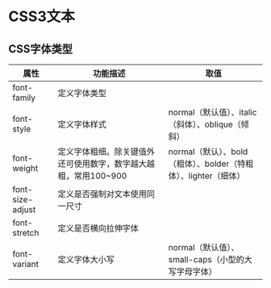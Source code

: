 # CSS3文本

## CSS字体类型

|属性|功能描述|取值|
|---|---|---|
|font-family|定义字体类型||
|font-style|定义字体样式|normal（默认值）、italic（斜体）、oblique（倾斜）|
|font-weight|定义字体粗细。除关键值外还可使用数字，数字越大越粗，常用100~900|normal（默认）、bold（粗体）、bolder（特粗体）、lighter（细体）|
|font-size-adjust|定义是否强制对文本使用同一尺寸||
|font-stretch|定义是否横向拉伸字体||
|font-variant|定义字体大小写|normal（默认值）、small-caps（小型的大写字母字体）|

